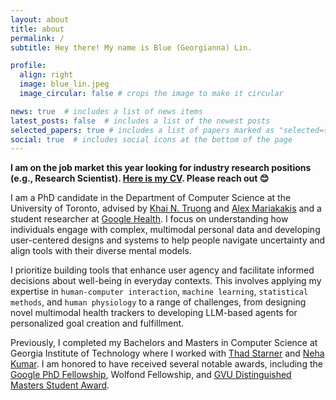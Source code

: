 ```yaml
---
layout: about
title: about
permalink: /
subtitle: Hey there! My name is Blue (Georgianna) Lin.  

profile:
  align: right
  image: blue_lin.jpeg
  image_circular: false # crops the image to make it circular

news: true  # includes a list of news items
latest_posts: false  # includes a list of the newest posts
selected_papers: true # includes a list of papers marked as "selected={true}"
social: true  # includes social icons at the bottom of the page
---
```

<p style="font-weight:bold;">
  I am on the job market this year looking for industry research positions (e.g., Research Scientist). 
  <a href="assets/pdf/Blue_CV.pdf" style="font-weight:bold;">Here is my CV</a>. Please reach out 😊
</p>

I am a PhD candidate in the Department of Computer Science at the University of Toronto, advised by [Khai N. Truong](https://www.cs.toronto.edu/~khai/) and [Alex Mariakakis](https://mariakakis.github.io/) and a student researcher at [Google Health](https://health.google/health-research/). I focus on understanding how individuals engage with complex, multimodal personal data and developing user-centered designs and systems to help people navigate uncertainty and align tools with their diverse mental models.

I prioritize building tools that enhance user agency and facilitate informed decisions about well-being in everyday contexts. This involves applying my expertise in `human-computer interaction`, `machine learning`, `statistical methods`, and `human physiology` to a range of challenges, from designing novel multimodal health trackers to developing LLM-based agents for personalized goal creation and fulfillment.

Previously, I completed my Bachelors and Masters in Computer Science at Georgia Institute of Technology where I worked with [Thad Starner](https://www.cc.gatech.edu/home/thad/) and [Neha Kumar](https://www.nehakumar.org/).  I am honored to have received several notable awards, including the [Google PhD Fellowship](https://research.google/outreach/phd-fellowship/), Wolfond Fellowship, and [GVU Distinguished Masters Student Award](https://gvu.gatech.edu/gvu-graduate-student-awards-program-2020).
